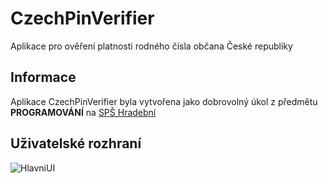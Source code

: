 # CzechPinVerifier
Aplikace pro ověření platnosti rodného čísla občana České republiky

## Informace
Aplikace CzechPinVerifier byla vytvořena jako dobrovolný úkol z předmětu **PROGRAMOVÁNÍ** na [SPŠ Hradební](https://www.hradebni.cz)

## Uživatelské rozhraní
![HlavniUI](https://github.com/ultronstudio/CzechPinVerifier/assets/71195567/2141435d-3cf0-4141-90fb-2ff07e55ecbc)
